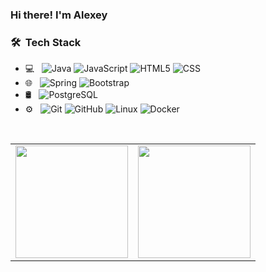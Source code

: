 ### Hi there! I'm Alexey

<h3> 🛠 &nbsp;Tech Stack</h3>

- 💻 &nbsp;
  ![Java](https://img.shields.io/badge/-Java-333333?style=flat&logo=Java&logoColor=007396)
  ![JavaScript](https://img.shields.io/badge/-javascript-333333?style=flat&logo=Javascript&logoColor=007396)
  ![HTML5](https://img.shields.io/badge/-HTML5-333333?style=flat&logo=HTML5)
  ![CSS](https://img.shields.io/badge/-CSS-333333?style=flat&logo=CSS3&logoColor=1572B6)
- 🌐 &nbsp;
  ![Spring](https://img.shields.io/badge/-Spring-333333?style=flat&logo=spring)
  ![Bootstrap](https://img.shields.io/badge/-Bootstrap-333333?style=flat&logo=bootstrap&logoColor=563D7C)
- 🛢 &nbsp;
  ![PostgreSQL](https://img.shields.io/badge/-PostgreSQL-333333?style=flat&logo=postgresql)
- ⚙️ &nbsp;
  ![Git](https://img.shields.io/badge/-Git-333333?style=flat&logo=git)
  ![GitHub](https://img.shields.io/badge/-GitHub-333333?style=flat&logo=github)
  ![Linux](https://img.shields.io/badge/-Linux-333333?style=flat&logo=linux)
  ![Docker](https://img.shields.io/badge/-Docker-333333?style=flat&logo=docker)
<br/>

<a href="https://github.com/Anth3995">
  <table>
  <tr>
      <td><img height="180em" src="https://github-readme-stats.vercel.app/api?username=oleksii-tereshchenko&theme=dark&show_icons=true" /></td>
      <td>  <img height="180em" src="https://github-readme-stats.vercel.app/api/top-langs/?username=oleksii-tereshchenko&theme=dark&layout=compact" /></td>
  </tr>   
</table>
</a>
